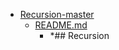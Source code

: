 - <a href = "E:\Node_projects\Node_Way\ArchivTSH_2\ArhivTimur_2\Recursion-master\cat.Recursion-master\dir.Recursion-master.md">Recursion-master</a>
    - <a href = "E:\Node_projects\Node_Way\ArchivTSH_2\ArhivTimur_2\Recursion-master\README.md">README.md</a>
        - *## Recursion
